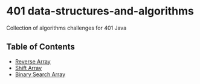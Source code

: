 # 401 data-structures-and-algorithms

Collection of algorithms challenges for 401 Java

## Table of Contents

- [Reverse Array](https://github.com/RomellPineda/data-structures-and-algorithms/blob/master/other-readmes/array-reverse.md)
- [Shift Array](https://github.com/RomellPineda/data-structures-and-algorithms/blob/master/other-readmes/array-shift.md)
- [Binary Search Array](https://github.com/RomellPineda/data-structures-and-algorithms/blob/master/other-readmes/array-binary-search.md)

